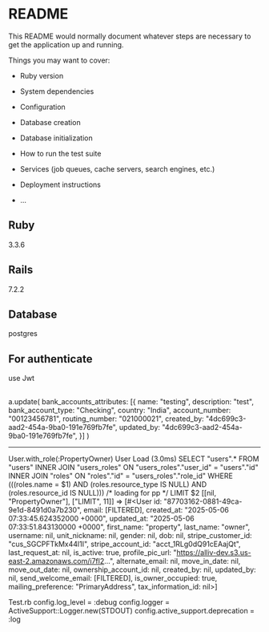 # README

This README would normally document whatever steps are necessary to get the
application up and running.

Things you may want to cover:

* Ruby version

* System dependencies

* Configuration

* Database creation

* Database initialization

* How to run the test suite

* Services (job queues, cache servers, search engines, etc.)

* Deployment instructions

* ...
## Ruby
3.3.6

## Rails
7.2.2

## Database
postgres

## For authenticate
use Jwt
## 

##

a.update(
  bank_accounts_attributes: [{
    name: "testing",
    description: "test",
    bank_account_type: "Checking",
    country: "India",
    account_number: "00123456781",
    routing_number: "021000021",
    created_by: "4dc699c3-aad2-454a-9ba0-191e769fb7fe",
    updated_by: "4dc699c3-aad2-454a-9ba0-191e769fb7fe",
  }]
)


---------------------
User.with_role(:PropertyOwner)
  User Load (3.0ms)  SELECT "users".* FROM "users" INNER JOIN "users_roles" ON "users_roles"."user_id" = "users"."id" INNER JOIN "roles" ON "roles"."id" = "users_roles"."role_id" WHERE (((roles.name = $1) AND (roles.resource_type IS NULL) AND (roles.resource_id IS NULL))) /* loading for pp */ LIMIT $2  [[nil, "PropertyOwner"], ["LIMIT", 11]]
 => [#<User id: "87703162-0881-49ca-9e1d-8491d0a7b230", email: [FILTERED], created_at: "2025-05-06 07:33:45.624352000 +0000", updated_at: "2025-05-06 07:33:51.843130000 +0000", first_name: "property", last_name: "owner", username: nil, unit_nickname: nil, gender: nil, dob: nil, stripe_customer_id: "cus_SGCPFTkMx44l1I", stripe_account_id: "acct_1RLg0dQ91cEAajQt", last_request_at: nil, is_active: true, profile_pic_url: "https://alliv-dev.s3.us-east-2.amazonaws.com/i7fl2...", alternate_email: nil, move_in_date: nil, move_out_date: nil, ownership_account_id: nil, created_by: nil, updated_by: nil, send_welcome_email: [FILTERED], is_owner_occupied: true, mailing_preference: "PrimaryAddress", tax_information_id: nil>] 




Test.rb
config.log_level = :debug
config.logger = ActiveSupport::Logger.new(STDOUT)
config.active_support.deprecation = :log